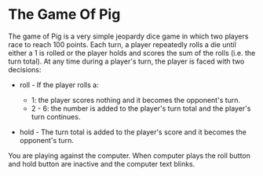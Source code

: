 # The Game Of Pig
The game of Pig is a very simple jeopardy dice game in which two players race to reach 100 points. Each turn, a player repeatedly rolls a die until either a 1 is rolled or the player holds and scores the sum of the rolls (i.e. the turn total). At any time during a player's turn, the player is faced with two decisions:

- roll - If the player rolls a:
   - 1: the player scores nothing and it becomes the opponent's turn.
   - 2 - 6: the number is added to the player's turn total and the player's turn continues.

- hold - The turn total is added to the player's score and it becomes the opponent's turn.


You are playing against the computer. When computer plays the roll button and hold button are inactive and the computer text blinks. 
